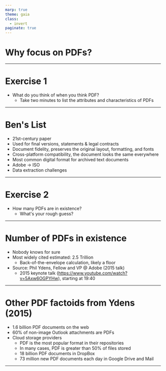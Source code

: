 ```yaml
---
marp: true
theme: gaia
class:
  - invert
paginate: true
---
```

<!-- _class: lead -->
# Why focus on PDFs?
---
# Exercise 1
* What do you think of when you think PDF?
    * Take two minutes to list the attributes and characteristics of PDFs
---
# Ben's List 
* 21st-century paper
* Used for final versions, statements & legal contracts
* Document fidelity, preserves the original layout, formatting, and fonts
* Cross-platform compatibility, the document looks the same everywhere
* Most common digital format for archived text documents
* Adobe $\rightarrow$ ISO
* Data extraction challenges 
---
# Exercise 2
* How many PDFs are in existence?
    * What's your rough guess?
---
# Number of PDFs in existence
* Nobody knows for sure
* Most widely cited estimated: 2.5 Trillion
    * Back-of-the-envelope calculation, likely a floor
* Source: Phil Ydens, Fellow and VP @ Adobe (2015 talk)
    * 2015 keynote talk (https://www.youtube.com/watch?v=5Axw6OGPYHw), starting at 19:40
---
# Other PDF factoids from Ydens (2015)
* 1.6 billion PDF documents on the web
* 60% of non-image Outlook attachments are PDFs
* Cloud storage providers
    * PDF is the most popular format in their repositories
    * In many cases, PDF is greater than 50% of files stored
    * 18 billion PDF documents in DropBox
    * 73 million new PDF documents each day in Google Drive and Mail 
---


